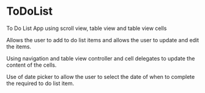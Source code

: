 # ToDoList

To Do List App using scroll view, table view and table view cells

Allows the user to add to do list items and allows the user to update and edit the items.

Using navigation and table view controller and cell delegates to update the content of the cells.

Use of date picker to allow the user to select the date of when to complete the required to do list item.



